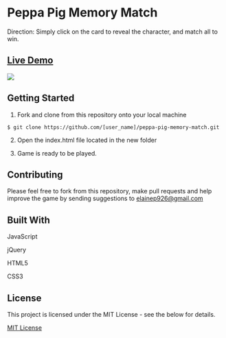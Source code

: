 # Peppa Pig Memory Match

Direction: Simply click on the card to reveal the character, and match all to win.

## <a href="http://www.elainevphan.com/asset/projects/Peppa-Pig-Memory-Match/index.html">Live Demo </a>
![](./assets/images/PeppaPig.gif)


## Getting Started

1. Fork and clone from this repository onto your local machine
```
$ git clone https://github.com/[user_name]/peppa-pig-memory-match.git
```
2. Open the index.html file located in the new folder

3. Game is ready to be played.

## Contributing

Please feel free to fork from this repository, make pull requests and help improve the game by sending suggestions to elainep926@gmail.com

## Built With

JavaScript

jQuery

HTML5

CSS3


## License

This project is licensed under the MIT License - see the below for details.

<a href="https://opensource.org/licenses/mit-license.php">MIT License</a>
